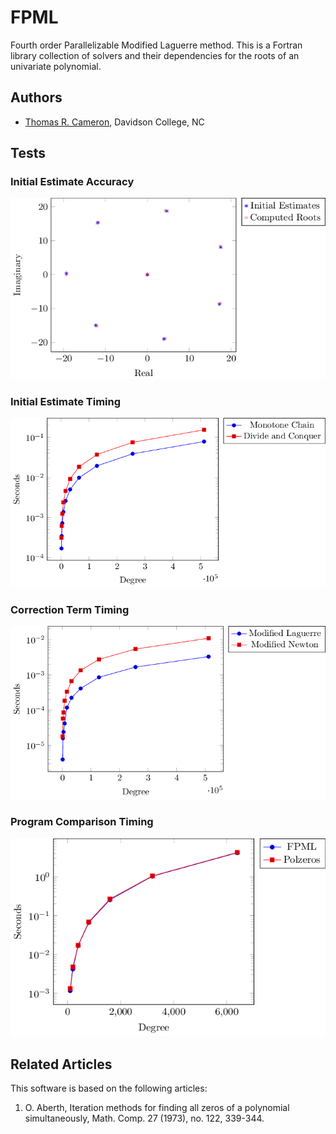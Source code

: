 # FPML
Fourth order Parallelizable Modified Laguerre method. This is a Fortran library collection of solvers and their dependencies for the roots of an univariate polynomial. 

## Authors
- [Thomas R. Cameron](https://thomasrcameron.com),
Davidson College, NC

## Tests
### Initial Estimate Accuracy
![alt text](tests/figures/test_start_accuracy.png?raw=true)
### Initial Estimate Timing
![alt text](tests/figures/test_start_timing.png?raw=true)
### Correction Term Timing
![alt text](tests/figures/test_correction_timing.png?raw=true)
### Program Comparison Timing
![alt text](tests/figures/test_main_timing.png?raw=true)

## Related Articles
This software is based on the following articles:

1. O. Aberth, Iteration methods for finding all zeros of a polynomial simultaneously, Math. Comp. 27 (1973), no. 122, 339-344.